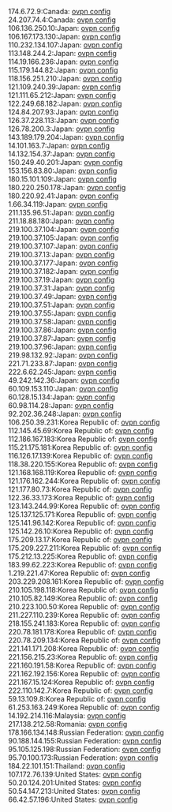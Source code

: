 174.6.72.9:Canada: [ovpn config](vpn/174_6_72_9.ovpn)  
24.207.74.4:Canada: [ovpn config](vpn/24_207_74_4.ovpn)  
106.136.250.10:Japan: [ovpn config](vpn/106_136_250_10.ovpn)  
106.167.173.130:Japan: [ovpn config](vpn/106_167_173_130.ovpn)  
110.232.134.107:Japan: [ovpn config](vpn/110_232_134_107.ovpn)  
113.148.244.2:Japan: [ovpn config](vpn/113_148_244_2.ovpn)  
114.19.166.236:Japan: [ovpn config](vpn/114_19_166_236.ovpn)  
115.179.144.82:Japan: [ovpn config](vpn/115_179_144_82.ovpn)  
118.156.251.210:Japan: [ovpn config](vpn/118_156_251_210.ovpn)  
121.109.240.39:Japan: [ovpn config](vpn/121_109_240_39.ovpn)  
121.111.65.212:Japan: [ovpn config](vpn/121_111_65_212.ovpn)  
122.249.68.182:Japan: [ovpn config](vpn/122_249_68_182.ovpn)  
124.84.207.93:Japan: [ovpn config](vpn/124_84_207_93.ovpn)  
126.37.228.113:Japan: [ovpn config](vpn/126_37_228_113.ovpn)  
126.78.200.3:Japan: [ovpn config](vpn/126_78_200_3.ovpn)  
143.189.179.204:Japan: [ovpn config](vpn/143_189_179_204.ovpn)  
14.101.163.7:Japan: [ovpn config](vpn/14_101_163_7.ovpn)  
14.132.154.37:Japan: [ovpn config](vpn/14_132_154_37.ovpn)  
150.249.40.201:Japan: [ovpn config](vpn/150_249_40_201.ovpn)  
153.156.83.80:Japan: [ovpn config](vpn/153_156_83_80.ovpn)  
180.15.101.109:Japan: [ovpn config](vpn/180_15_101_109.ovpn)  
180.220.250.178:Japan: [ovpn config](vpn/180_220_250_178.ovpn)  
180.220.92.41:Japan: [ovpn config](vpn/180_220_92_41.ovpn)  
1.66.34.119:Japan: [ovpn config](vpn/1_66_34_119.ovpn)  
211.135.96.51:Japan: [ovpn config](vpn/211_135_96_51.ovpn)  
211.18.88.180:Japan: [ovpn config](vpn/211_18_88_180.ovpn)  
219.100.37.104:Japan: [ovpn config](vpn/219_100_37_104.ovpn)  
219.100.37.105:Japan: [ovpn config](vpn/219_100_37_105.ovpn)  
219.100.37.107:Japan: [ovpn config](vpn/219_100_37_107.ovpn)  
219.100.37.13:Japan: [ovpn config](vpn/219_100_37_13.ovpn)  
219.100.37.177:Japan: [ovpn config](vpn/219_100_37_177.ovpn)  
219.100.37.182:Japan: [ovpn config](vpn/219_100_37_182.ovpn)  
219.100.37.19:Japan: [ovpn config](vpn/219_100_37_19.ovpn)  
219.100.37.31:Japan: [ovpn config](vpn/219_100_37_31.ovpn)  
219.100.37.49:Japan: [ovpn config](vpn/219_100_37_49.ovpn)  
219.100.37.51:Japan: [ovpn config](vpn/219_100_37_51.ovpn)  
219.100.37.55:Japan: [ovpn config](vpn/219_100_37_55.ovpn)  
219.100.37.58:Japan: [ovpn config](vpn/219_100_37_58.ovpn)  
219.100.37.86:Japan: [ovpn config](vpn/219_100_37_86.ovpn)  
219.100.37.87:Japan: [ovpn config](vpn/219_100_37_87.ovpn)  
219.100.37.96:Japan: [ovpn config](vpn/219_100_37_96.ovpn)  
219.98.132.92:Japan: [ovpn config](vpn/219_98_132_92.ovpn)  
221.71.233.87:Japan: [ovpn config](vpn/221_71_233_87.ovpn)  
222.6.62.245:Japan: [ovpn config](vpn/222_6_62_245.ovpn)  
49.242.142.36:Japan: [ovpn config](vpn/49_242_142_36.ovpn)  
60.109.153.110:Japan: [ovpn config](vpn/60_109_153_110.ovpn)  
60.128.15.134:Japan: [ovpn config](vpn/60_128_15_134.ovpn)  
60.98.114.28:Japan: [ovpn config](vpn/60_98_114_28.ovpn)  
92.202.36.248:Japan: [ovpn config](vpn/92_202_36_248.ovpn)  
106.250.39.231:Korea Republic of: [ovpn config](vpn/106_250_39_231.ovpn)  
112.145.45.69:Korea Republic of: [ovpn config](vpn/112_145_45_69.ovpn)  
112.186.167.183:Korea Republic of: [ovpn config](vpn/112_186_167_183.ovpn)  
115.21.175.181:Korea Republic of: [ovpn config](vpn/115_21_175_181.ovpn)  
116.126.17.139:Korea Republic of: [ovpn config](vpn/116_126_17_139.ovpn)  
118.38.220.155:Korea Republic of: [ovpn config](vpn/118_38_220_155.ovpn)  
121.168.168.119:Korea Republic of: [ovpn config](vpn/121_168_168_119.ovpn)  
121.176.162.244:Korea Republic of: [ovpn config](vpn/121_176_162_244.ovpn)  
121.177.80.73:Korea Republic of: [ovpn config](vpn/121_177_80_73.ovpn)  
122.36.33.173:Korea Republic of: [ovpn config](vpn/122_36_33_173.ovpn)  
123.143.244.99:Korea Republic of: [ovpn config](vpn/123_143_244_99.ovpn)  
125.137.125.171:Korea Republic of: [ovpn config](vpn/125_137_125_171.ovpn)  
125.141.96.142:Korea Republic of: [ovpn config](vpn/125_141_96_142.ovpn)  
125.142.26.10:Korea Republic of: [ovpn config](vpn/125_142_26_10.ovpn)  
175.209.13.17:Korea Republic of: [ovpn config](vpn/175_209_13_17.ovpn)  
175.209.227.211:Korea Republic of: [ovpn config](vpn/175_209_227_211.ovpn)  
175.212.13.225:Korea Republic of: [ovpn config](vpn/175_212_13_225.ovpn)  
183.99.62.223:Korea Republic of: [ovpn config](vpn/183_99_62_223.ovpn)  
1.219.221.47:Korea Republic of: [ovpn config](vpn/1_219_221_47.ovpn)  
203.229.208.161:Korea Republic of: [ovpn config](vpn/203_229_208_161.ovpn)  
210.105.198.118:Korea Republic of: [ovpn config](vpn/210_105_198_118.ovpn)  
210.105.82.149:Korea Republic of: [ovpn config](vpn/210_105_82_149.ovpn)  
210.223.100.50:Korea Republic of: [ovpn config](vpn/210_223_100_50.ovpn)  
211.227.110.239:Korea Republic of: [ovpn config](vpn/211_227_110_239.ovpn)  
218.155.241.183:Korea Republic of: [ovpn config](vpn/218_155_241_183.ovpn)  
220.78.181.178:Korea Republic of: [ovpn config](vpn/220_78_181_178.ovpn)  
220.78.209.134:Korea Republic of: [ovpn config](vpn/220_78_209_134.ovpn)  
221.141.171.208:Korea Republic of: [ovpn config](vpn/221_141_171_208.ovpn)  
221.156.215.23:Korea Republic of: [ovpn config](vpn/221_156_215_23.ovpn)  
221.160.191.58:Korea Republic of: [ovpn config](vpn/221_160_191_58.ovpn)  
221.162.192.156:Korea Republic of: [ovpn config](vpn/221_162_192_156.ovpn)  
221.167.15.124:Korea Republic of: [ovpn config](vpn/221_167_15_124.ovpn)  
222.110.142.7:Korea Republic of: [ovpn config](vpn/222_110_142_7.ovpn)  
59.13.109.8:Korea Republic of: [ovpn config](vpn/59_13_109_8.ovpn)  
61.253.163.249:Korea Republic of: [ovpn config](vpn/61_253_163_249.ovpn)  
14.192.214.116:Malaysia: [ovpn config](vpn/14_192_214_116.ovpn)  
217.138.212.58:Romania: [ovpn config](vpn/217_138_212_58.ovpn)  
178.166.134.148:Russian Federation: [ovpn config](vpn/178_166_134_148.ovpn)  
90.188.144.155:Russian Federation: [ovpn config](vpn/90_188_144_155.ovpn)  
95.105.125.198:Russian Federation: [ovpn config](vpn/95_105_125_198.ovpn)  
95.70.100.173:Russian Federation: [ovpn config](vpn/95_70_100_173.ovpn)  
184.22.101.151:Thailand: [ovpn config](vpn/184_22_101_151.ovpn)  
107.172.76.139:United States: [ovpn config](vpn/107_172_76_139.ovpn)  
50.20.124.201:United States: [ovpn config](vpn/50_20_124_201.ovpn)  
50.54.147.213:United States: [ovpn config](vpn/50_54_147_213.ovpn)  
66.42.57.196:United States: [ovpn config](vpn/66_42_57_196.ovpn)  

